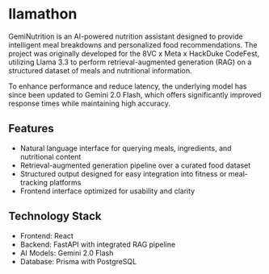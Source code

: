 # llamathon
GemiNutrition is an AI-powered nutrition assistant designed to provide intelligent meal breakdowns and personalized food recommendations. The project was originally developed for the 8VC x Meta x HackDuke CodeFest, utilizing Llama 3.3 to perform retrieval-augmented generation (RAG) on a structured dataset of meals and nutritional information.

To enhance performance and reduce latency, the underlying model has since been updated to Gemini 2.0 Flash, which offers significantly improved response times while maintaining high accuracy.

## Features

- Natural language interface for querying meals, ingredients, and nutritional content
- Retrieval-augmented generation pipeline over a curated food dataset
- Structured output designed for easy integration into fitness or meal-tracking platforms
- Frontend interface optimized for usability and clarity

## Technology Stack

- Frontend: React
- Backend: FastAPI with integrated RAG pipeline
- AI Models: Gemini 2.0 Flash
- Database: Prisma with PostgreSQL
